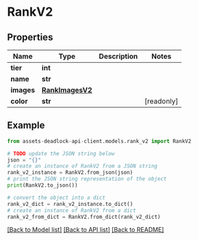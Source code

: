 # RankV2


## Properties

Name | Type | Description | Notes
------------ | ------------- | ------------- | -------------
**tier** | **int** |  | 
**name** | **str** |  | 
**images** | [**RankImagesV2**](RankImagesV2.md) |  | 
**color** | **str** |  | [readonly] 

## Example

```python
from assets-deadlock-api-client.models.rank_v2 import RankV2

# TODO update the JSON string below
json = "{}"
# create an instance of RankV2 from a JSON string
rank_v2_instance = RankV2.from_json(json)
# print the JSON string representation of the object
print(RankV2.to_json())

# convert the object into a dict
rank_v2_dict = rank_v2_instance.to_dict()
# create an instance of RankV2 from a dict
rank_v2_from_dict = RankV2.from_dict(rank_v2_dict)
```
[[Back to Model list]](../README.md#documentation-for-models) [[Back to API list]](../README.md#documentation-for-api-endpoints) [[Back to README]](../README.md)


